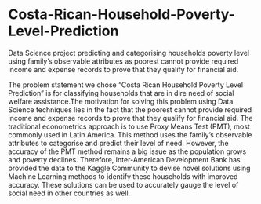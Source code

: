 # Costa-Rican-Household-Poverty-Level-Prediction
Data Science project predicting and categorising households poverty level using family’s observable attributes as poorest cannot provide required income and expense records to prove that they qualify for financial aid.


The problem statement we chose “Costa Rican Household Poverty Level Prediction”
is for classifying households that are in dire need of social welfare assistance.The
motivation for solving this problem using Data Science techniques lies in the fact that
the poorest cannot provide required income and expense records to prove that they
qualify for financial aid.
The traditional econometrics approach is to use Proxy Means Test (PMT), most
commonly used in Latin America. This method uses the family’s observable
attributes to categorise and predict their level of need. However, the accuracy of the
PMT method remains a big issue as the population grows and poverty declines.
Therefore, Inter-American Development Bank has provided the data to the Kaggle
Community to devise novel solutions using Machine Learning methods to identify
these households with improved accuracy. These solutions can be used to
accurately gauge the level of social need in other countries as well.
